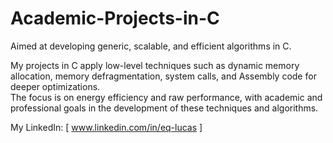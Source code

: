 # Academic-Projects-in-C

Aimed at developing generic, scalable, and efficient algorithms in C.


My projects in C apply low-level techniques such as dynamic memory allocation, memory defragmentation, system calls, and Assembly code for deeper optimizations.  
The focus is on energy efficiency and raw performance, with academic and professional goals in the development of these techniques and algorithms.

 My LinkedIn: [ www.linkedin.com/in/eq-lucas ]

